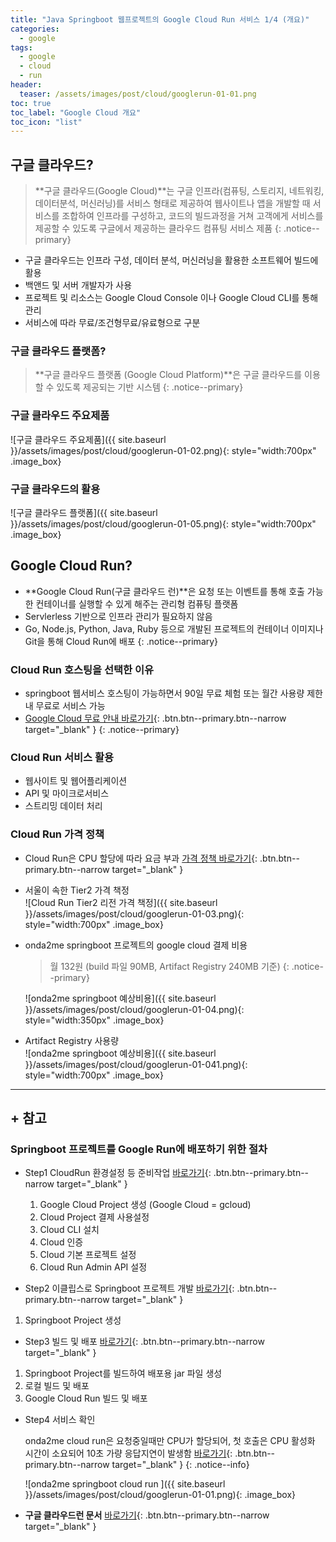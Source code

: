 ```yaml
---
title: "Java Springboot 웹프로젝트의 Google Cloud Run 서비스 1/4 (개요)"
categories: 
  - google
tags:
  - google
  - cloud
  - run
header:
  teaser: /assets/images/post/cloud/googlerun-01-01.png
toc: true
toc_label: "Google Cloud 개요"
toc_icon: "list"    
---
```



## 구글 클라우드?
> **구글 클라우드(Google Cloud)**는 구글 인프라(컴퓨팅, 스토리지, 네트워킹, 데이터분석, 머신러닝)를 서비스 형태로 제공하여 웹사이트나 앱을 개발할 때 서비스를 조합하여 인프라를 구성하고, 코드의 빌드과정을 거쳐 고객에게 서비스를 제공할 수 있도록 구글에서 제공하는 클라우드 컴퓨팅 서비스 제품
{: .notice--primary}

+ 구글 클라우드는 인프라 구성, 데이터 분석, 머신러닝을 활용한 소프트웨어 빌드에 활용
+ 백앤드 및 서버 개발자가 사용
+ 프로젝트 및 리소스는 Google Cloud Console 이나  Google Cloud CLI를 통해 관리
+ 서비스에 따라 무료/조건형무료/유료형으로 구분

### 구글 클라우드 플랫폼?
> **구글 클라우드 플랫폼 (Google Cloud Platform)**은 구글 클라우드를 이용할 수 있도록 제공되는 기반 시스템
{: .notice--primary}


### 구글 클라우드 주요제품

![구글 클라우드 주요제품]({{ site.baseurl }}/assets/images/post/cloud/googlerun-01-02.png){: style="width:700px" .image_box}

### 구글 클라우드의 활용

![구글 클라우드 플랫폼]({{ site.baseurl }}/assets/images/post/cloud/googlerun-01-05.png){: style="width:700px" .image_box}

## Google Cloud Run? 

+ **Google Cloud Run(구글 클라우드 런)**은 요청 또는 이벤트를 통해 호출 가능한 컨테이너를 실행할 수 있게 해주는 관리형 컴퓨팅 플랫폼
+ Servlerless 기반으로 인프라 관리가 필요하지 않음
+ Go, Node.js, Python, Java, Ruby 등으로 개발된 프로젝트의 컨테이너 이미지나 Git을 통해 Cloud Run에 배포
{: .notice--primary}

### Cloud Run 호스팅을 선택한 이유
+ springboot 웹서비스 호스팅이 가능하면서 90일 무료 체험 또는 월간 사용량 제한 내 무료로 서비스 가능
+ [Google Cloud 무료 안내 바로가기](https://cloud.google.com/free/docs/free-cloud-features){: .btn.btn--primary.btn--narrow target="_blank" }
{: .notice--primary}


### Cloud Run 서비스 활용
+ 웹사이트 및 웹어플리케이션
+ API 및 마이크로서비스
+ 스트리밍 데이터 처리


### Cloud Run 가격 정책
+ Cloud Run은 CPU 할당에 따라 요금 부과 [가격 정책 바로가기](https://cloud.google.com/run/pricing?authuser=0&hl=ko){: .btn.btn--primary.btn--narrow target="_blank" }
+ 서울이 속한 Tier2 가격 책정    
  ![Cloud Run Tier2 리전 가격 책정]({{ site.baseurl }}/assets/images/post/cloud/googlerun-01-03.png){: style="width:700px" .image_box}    

+ onda2me springboot 프로젝트의 google cloud 결제 비용
  > 월 132원 (build 파일 90MB, Artifact Registry 240MB 기준)
  {: .notice--primary}   

  ![onda2me springboot 예상비용]({{ site.baseurl }}/assets/images/post/cloud/googlerun-01-04.png){: style="width:350px" .image_box}


+ Artifact Registry 사용량    
  ![onda2me springboot 예상비용]({{ site.baseurl }}/assets/images/post/cloud/googlerun-01-041.png){: style="width:700px" .image_box}


  

---
## + 참고

### Springboot 프로젝트를 Google Run에 배포하기 위한 절차

+ Step1 CloudRun 환경설정 등 준비작업 [바로가기](/google/google-run-10/){: .btn.btn--primary.btn--narrow target="_blank" }
  1. Google Cloud Project 생성 (Google Cloud = gcloud)
  2. Cloud Project 결제 사용설정
  3. Cloud CLI 설치
  4. Cloud 인증 
  5. Cloud 기본 프로젝트 설정
  5. Cloud Run Admin API 설정

+  Step2  이클립스로 Springboot 프로젝트 개발 [바로가기](/google/google-run-20/){: .btn.btn--primary.btn--narrow target="_blank" }
  1. Springboot Project 생성
  
+  Step3 빌드 및 배포 [바로가기](/google/google-run-30/){: .btn.btn--primary.btn--narrow target="_blank" } 
  1. Springboot Project를 빌드하여 배포용 jar 파일 생성
  2. 로컬 빌드 및 배포
  3. Google Cloud Run 빌드 및 배포

+  Step4 서비스 확인    

    onda2me cloud run은 요청중일때만 CPU가 할당되어, 첫 호출은 CPU 활성화 시간이 소요되어 10초 가량 응답지연이 발생함  [바로가기](https://onda2me-677983124526.asia-northeast3.run.app/home){: .btn.btn--primary.btn--narrow target="_blank" }
    {: .notice--info}

    ![onda2me springboot cloud run ]({{ site.baseurl }}/assets/images/post/cloud/googlerun-01-01.png){:  .image_box} 
        
            

+ **구글 클라우드런 문서**  [바로가기](https://cloud.google.com/run/docs?hl=ko){: .btn.btn--primary.btn--narrow target="_blank" }
